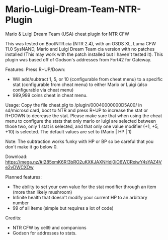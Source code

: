 # Mario-Luigi-Dream-Team-NTR-Plugin
Mario & Luigi Dream Team (USA) cheat plugin for NTR CFW

This was tested on BootNTR.cia (NTR 2.4), with an O3DS XL, Luma CFW 11.0 SysNAND, Mario and Luigi Dream Team cia version with no patches installed (This may work with the patch installed but I haven't tested it). This plugin was based off of Godson's addresses from Fort42 for Gateway.

Features:
Press R+UP/Down:
- Will add/subtract 1, 5, or 10 (configurable from cheat menu) to a specific stat (configurable from cheat menu) to either Mario or Luigi (also configurable via cheat menu)
- 999,999 coins cheat in cheat menu.


Usage:
Copy the file cheat.plg to /plugin/00040000000D5A00/ in  sd/microsd card, boot to NTR and press R+UP to increase the stat or R+DOWN to decrease the stat. Please make sure that when using the cheat menu to configure the stats that only mario or luigi are selected between those two, only 1 stat is selected, and that only one value modifier (+1, +5, +10) is selected. The default values are set to (Mario | HP | 1)

Note:
The subtraction works funky with HP or BP so be careful that you don't make it go below 0.

Download:
https://mega.nz/#!285xmK6R!3bRO2uKXKJAXNHdj0iO6WCRxiwY4sYAZ4Ve2vDWCXOw

Planned features:
- The ability to set your own value for the stat modifier through an item (more than likely mushroom)
- Infinite health that doesn't modify your current HP to an arbitrary number
- 99 of all items (simple but requires a lot of code)

Credits:
- NTR CFW by cell9 and companions
- Godson for addresses to stats.
